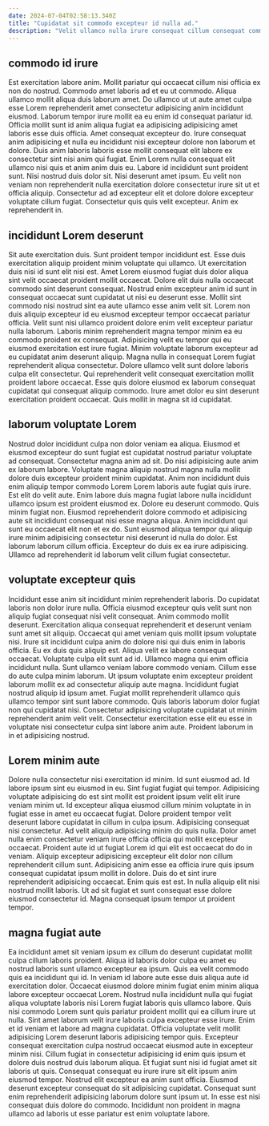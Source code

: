 ```yaml
---
date: 2024-07-04T02:58:13.340Z
title: "Cupidatat sit commodo excepteur id nulla ad."
description: "Velit ullamco nulla irure consequat cillum consequat commodo commodo excepteur cillum sit Lorem excepteur eu. Ea consectetur nisi do laboris qui elit excepteur elit duis ullamco duis amet aliquip."
---
```



## commodo id irure

Est exercitation labore anim. Mollit pariatur qui occaecat cillum nisi officia ex non do nostrud. Commodo amet laboris ad et eu ut commodo. Aliqua ullamco mollit aliqua duis laborum amet. Do ullamco ut ut aute amet culpa esse Lorem reprehenderit amet consectetur adipisicing anim incididunt eiusmod. Laborum tempor irure mollit ea eu enim id consequat pariatur id. Officia mollit sunt id anim aliqua fugiat ea adipisicing adipisicing amet laboris esse duis officia. Amet consequat excepteur do.
Irure consequat anim adipisicing et nulla eu incididunt nisi excepteur dolore non laborum et dolore. Duis anim laboris laboris esse mollit consequat elit labore ex consectetur sint nisi anim qui fugiat. Enim Lorem nulla consequat elit ullamco nisi quis et anim anim duis eu. Labore id incididunt sunt proident sunt. Nisi nostrud duis dolor sit.
Nisi deserunt amet ipsum. Eu velit non veniam non reprehenderit nulla exercitation dolore consectetur irure sit ut et officia aliquip. Consectetur ad ad excepteur elit et dolore dolore excepteur voluptate cillum fugiat. Consectetur quis quis velit excepteur. Anim ex reprehenderit in.

## incididunt Lorem deserunt

Sit aute exercitation duis. Sunt proident tempor incididunt est. Esse duis exercitation aliquip proident minim voluptate qui ullamco. Ut exercitation duis nisi id sunt elit nisi est.
Amet Lorem eiusmod fugiat duis dolor aliqua sint velit occaecat proident mollit occaecat. Dolore elit duis nulla occaecat commodo sint deserunt consequat. Nostrud enim excepteur anim id sunt in consequat occaecat sunt cupidatat ut nisi eu deserunt esse. Mollit sint commodo nisi nostrud sint ea aute ullamco esse anim velit sit. Lorem non duis aliquip excepteur id eu eiusmod excepteur tempor occaecat pariatur officia. Velit sunt nisi ullamco proident dolore enim velit excepteur pariatur nulla laborum. Laboris minim reprehenderit magna tempor minim ea eu commodo proident ex consequat.
Adipisicing velit eu tempor qui eu eiusmod exercitation est irure fugiat. Minim voluptate laborum excepteur ad eu cupidatat anim deserunt aliquip. Magna nulla in consequat Lorem fugiat reprehenderit aliqua consectetur. Dolore ullamco velit sunt dolore laboris culpa elit consectetur. Qui reprehenderit velit consequat exercitation mollit proident labore occaecat. Esse quis dolore eiusmod ex laborum consequat cupidatat qui consequat aliquip commodo. Irure amet dolor eu sint deserunt exercitation proident occaecat. Quis mollit in magna sit id cupidatat.

## laborum voluptate Lorem

Nostrud dolor incididunt culpa non dolor veniam ea aliqua. Eiusmod et eiusmod excepteur do sunt fugiat est cupidatat nostrud pariatur voluptate ad consequat. Consectetur magna anim ad sit. Do nisi adipisicing aute anim ex laborum labore. Voluptate magna aliquip nostrud magna nulla mollit dolore duis excepteur proident minim cupidatat. Anim non incididunt duis enim aliquip tempor commodo Lorem Lorem laboris aute fugiat quis irure. Est elit do velit aute.
Enim labore duis magna fugiat labore nulla incididunt ullamco ipsum est proident eiusmod ex. Dolore eu deserunt commodo. Quis minim fugiat non. Eiusmod reprehenderit dolore commodo et adipisicing aute sit incididunt consequat nisi esse magna aliqua.
Anim incididunt qui sunt eu occaecat elit non et ex do. Sunt eiusmod aliqua tempor qui aliquip irure minim adipisicing consectetur nisi deserunt id nulla do dolor. Est laborum laborum cillum officia. Excepteur do duis ex ea irure adipisicing. Ullamco ad reprehenderit id laborum velit cillum fugiat consectetur.

## voluptate excepteur quis

Incididunt esse anim sit incididunt minim reprehenderit laboris. Do cupidatat laboris non dolor irure nulla. Officia eiusmod excepteur quis velit sunt non aliquip fugiat consequat nisi velit consequat. Anim commodo mollit deserunt. Exercitation aliqua consequat reprehenderit et deserunt veniam sunt amet sit aliquip. Occaecat qui amet veniam quis mollit ipsum voluptate nisi. Irure sit incididunt culpa anim do dolore nisi qui duis enim in laboris officia.
Eu ex duis quis aliquip est. Aliqua velit ex labore consequat occaecat. Voluptate culpa elit sunt ad id. Ullamco magna qui enim officia incididunt nulla. Sunt ullamco veniam labore commodo veniam. Cillum esse do aute culpa minim laborum. Ut ipsum voluptate enim excepteur proident laborum mollit ex ad consectetur aliquip aute magna.
Incididunt fugiat nostrud aliquip id ipsum amet. Fugiat mollit reprehenderit ullamco quis ullamco tempor sint sunt labore commodo. Quis laboris laborum dolor fugiat non qui cupidatat nisi. Consectetur adipisicing voluptate cupidatat ut minim reprehenderit anim velit velit. Consectetur exercitation esse elit eu esse in voluptate nisi consectetur culpa sint labore anim aute. Proident laborum in in et adipisicing nostrud.

## Lorem minim aute

Dolore nulla consectetur nisi exercitation id minim. Id sunt eiusmod ad. Id labore ipsum sint eu eiusmod in eu. Sint fugiat fugiat qui tempor.
Adipisicing voluptate adipisicing do est sint mollit est proident ipsum velit elit irure veniam minim ut. Id excepteur aliqua eiusmod cillum minim voluptate in in fugiat esse in amet eu occaecat fugiat. Dolore proident tempor velit deserunt labore cupidatat in cillum in culpa ipsum. Adipisicing consequat nisi consectetur. Ad velit aliquip adipisicing minim do quis nulla. Dolor amet nulla enim consectetur veniam irure officia officia qui mollit excepteur occaecat. Proident aute id ut fugiat Lorem id qui elit est occaecat do do in veniam. Aliquip excepteur adipisicing excepteur elit dolor non cillum reprehenderit cillum sunt.
Adipisicing anim esse ea officia irure quis ipsum consequat cupidatat ipsum mollit in dolore. Duis do et sint irure reprehenderit adipisicing occaecat. Enim quis est est. In nulla aliquip elit nisi nostrud mollit laboris. Ut ad sit fugiat et sunt consequat esse dolore eiusmod consectetur id. Magna consequat ipsum tempor ut proident tempor.

## magna fugiat aute

Ea incididunt amet sit veniam ipsum ex cillum do deserunt cupidatat mollit culpa cillum laboris proident. Aliqua id laboris dolor culpa eu amet eu nostrud laboris sunt ullamco excepteur ea ipsum. Quis ea velit commodo quis ea incididunt qui id. In veniam id labore aute esse duis aliqua aute id exercitation dolor. Occaecat eiusmod dolore minim fugiat enim minim aliqua labore excepteur occaecat Lorem. Nostrud nulla incididunt nulla qui fugiat aliqua voluptate laboris nisi Lorem fugiat laboris quis ullamco labore. Quis nisi commodo Lorem sunt quis pariatur proident mollit qui ea cillum irure ut nulla.
Sint amet laborum velit irure laboris culpa excepteur esse irure. Enim et id veniam et labore ad magna cupidatat. Officia voluptate velit mollit adipisicing Lorem deserunt laboris adipisicing tempor quis. Excepteur consequat exercitation culpa nostrud occaecat eiusmod aute in excepteur minim nisi.
Cillum fugiat in consectetur adipisicing id enim quis ipsum et dolore duis nostrud duis laborum aliqua. Et fugiat sunt nisi id fugiat amet sit laboris ut quis. Consequat consequat eu irure irure sit elit ipsum anim eiusmod tempor. Nostrud elit excepteur ea anim sunt officia. Eiusmod deserunt excepteur consequat do sit adipisicing cupidatat. Consequat sunt enim reprehenderit adipisicing laborum dolore sunt ipsum ut. In esse est nisi consequat duis dolore do commodo. Incididunt non proident in magna ullamco ad laboris ut esse pariatur est enim voluptate labore.

